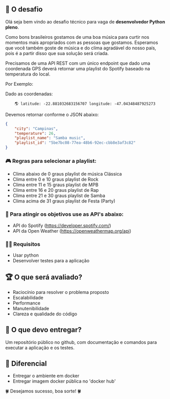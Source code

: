 ## 💪 O desafio 

Olá seja bem vindo ao desafio técnico para vaga de <b>desenvolvedor Python pleno</b>.

Como bons brasileiros gostamos de uma boa música para curtir nos momentos mais apropriados com as pessoas que gostamos. Esperamos que você também goste de música e do clima agradável do nosso país, pois é a partir disso que sua solução será criada.

Precisamos de uma API REST com um único endpoint que dado uma coordenada GPS deverá retornar uma playlist do Spotify baseado na temperatura do local.

Por Exemplo:

Dado as coordenadas: 
```
    🌎 latitude: -22.881032683156707 longitude: -47.04348487925273
```

Devemos retornar conforme o JSON abaixo:
```json
{
    "city": "Campinas",
    "temperature": 26,
    "playlist_name": "Samba music",
    "playlist_id": "5be7bc08-77ea-48b6-92ec-cbb8e3af3c82"
}
```

### 🎮 Regras para selecionar a playlist: 

- Clima abaixo de 0 graus playlist de música Clássica 
- Clima entre 0 e 10 graus playlist de Rock
- Clima entre 11 e 15 graus playlist de MPB
- Clima entre 16 e 20 graus playlist de Rap
- Clima entre 21 e 30 graus playlist de Samba
- Clima acima de 31 graus playlist de Festa (Party)


### 🚩 Para atingir os objetivos use as API's abaixo:
- API do Spotify (https://developer.spotify.com/)
- API da Open Weather (https://openweathermap.org/api)


### 👨‍⚖️ Requisitos

- Usar python
- Desenvolver testes para a aplicação

## 🏆 O que será avaliado?

- Raciocínio para resolver o problema proposto
- Escalabilidade
- Performance
- Manutenibilidade
- Clareza e qualidade do código

## 🚚 O que devo entregar?

Um repositório público no github, com documentação e comandos para executar a aplicação e os testes.

## 🎩 Diferencial
- Entregar o ambiente em docker
- Entregar imagem docker pública no 'docker hub'

🍀 Desejamos sucesso, boa sorte! 🍀
